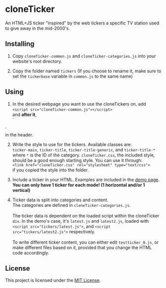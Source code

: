 cloneTicker
=
An HTML+JS ticker "inspired" by the web tickers a specific TV station used to give away in the mid-2000's.

Installing
-
1. Copy `cloneTicker-common.js` and `cloneTicker-categories.js` into your website's root directory.

2. Copy the folder named `tickers` (If you choose to rename it, make sure to set the `tickerbase` variable in `common.js` to the same name)

Using
-
1. In the desired webpage you want to use the cloneTickers on, add <br>`<script src="cloneTicker-common.js"></script>`<br>and **after it**,<br>`
<script src="cloneTicker-categories.js"></script>`<br>in the header.

2. Write the style to use for the tickers. Available classes are:<br>`ticker-main`, `ticker-title`, `ticker-title-generic`, and `ticker-title-*`<br>where `*` is the ID of the category. `cloneTicker.css`, the included style, should be a good enough starting style. You can use it through:<br>`<link href="cloneTicker.css" rel="stylesheet" type="text/css">`<br>if you copied the style into the folder.

3. Include a ticker in your HTML. Examples are included in the [demo page](http://zoomten.github.io/cloneticker/demo.html). **You can only have 1 ticker for each mode! (1 horizontal and/or 1 vertical)**

4. Ticker data is split into categories and content.<br> The categories are defined in `cloneTicker-categories.js`.<br><br>The ticker data is dependent on the loaded script within the cloneTicker `div`. In the demo's case, it's `latest.js` and `latest2.js`, loaded with `<script src="tickers/latest.js">`, and `<script src="tickers/latest2.js">` respectively.<br><br>To write different ticker content, you can either edit `testticker_0.js`, or make different files based on it, provided that you change the HTML code accordingly.

License
-
This project is licensed under the [MIT License](LICENSE).